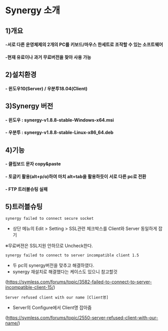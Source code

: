 # Synergy 소개

## 1)개요
#### -서로 다른 운영체제의 2개의 PC를 키보드/마우스 한세트로 조작할 수 있는 소프트웨어
#### -현재 유료이나 과거 무료버전을 찾아 사용 가능


## 2)설치환경
#### - 윈도우10(Server) / 우분투18.04(Client)
    
## 3)Synergy 버전
#### - 윈도우 : synergy-v1.8.8-stable-Windows-x64.msi
#### - 우분투 : synergy-v1.8.8-stable-Linux-x86_64.deb

## 4)기능
#### - 클립보드 문자 copy&paste
#### - 토글키 활용(alt+p/o)하여 마치 alt+tab을 활용하듯이 서로 다른 pc로 전환
#### - FTP 트러블슈팅 실패

## 5)트러블슈팅


    synergy failed to connect secure socket
      
- 상단 메뉴의 Edit > Setting > SSL관련 체크박스를 Client와 Server 동일하게 잡기

※무료버젼은 SSL지원 안하므로 Uncheck한다.

     
     
    synergy failed to connect to server incompatible client 1.5
      
- 두 pc의 synergy버전을 맞추고 해결하였다.
- synergy 재설치로 해결했다는 케이스도 있으니 참고할것

(https://symless.com/forums/topic/3582-failed-to-connect-to-server-incompatible-client-15/)



     
    Server refused client with our name [Client명]

- Server의 Configure에서 Client명 잡아줌

(https://symless.com/forums/topic/2550-server-refused-client-with-our-name/)
